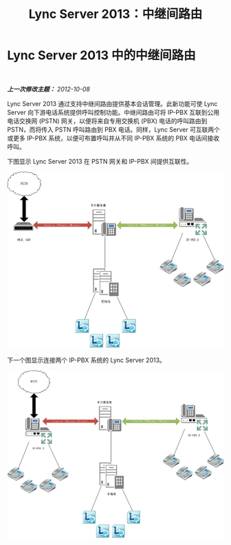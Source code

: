 ﻿---
title: Lync Server 2013：中继间路由
TOCTitle: 中继间路由
ms:assetid: f687a548-1f2e-48ed-9745-a13dc1f3698f
ms:mtpsurl: https://technet.microsoft.com/zh-cn/library/JJ721940(v=OCS.15)
ms:contentKeyID: 49888690
ms.date: 05/19/2016
mtps_version: v=OCS.15
ms.translationtype: HT
---

# Lync Server 2013 中的中继间路由

 

_**上一次修改主题：** 2012-10-08_

Lync Server 2013 通过支持中继间路由提供基本会话管理。此新功能可使 Lync Server 向下游电话系统提供呼叫控制功能。中继间路由可将 IP-PBX 互联到公用电话交换网 (PSTN) 网关，以便将来自专用交换机 (PBX) 电话的呼叫路由到 PSTN，而将传入 PSTN 呼叫路由到 PBX 电话。同样，Lync Server 可互联两个或更多 IP-PBX 系统，以便可布置呼叫并从不同 IP-PBX 系统的 PBX 电话间接收呼叫。

下图显示 Lync Server 2013 在 PSTN 网关和 IP-PBX 间提供互联性。

![Lync Server - 连接 PSTN 网关/IP-PBX 图示](images/JJ721940.cc3858ca-2ee3-4d51-8a51-db078366b50b(OCS.15).jpg "Lync Server - 连接 PSTN 网关/IP-PBX 图示")

下一个图显示连接两个 IP-PBX 系统的 Lync Server 2013。

![Lync Server - 将 IP-PAX 系统相互连接的图示](images/JJ721940.6ba18ec9-df70-498a-9cf7-7fc41e5ec432(OCS.15).jpg "Lync Server - 将 IP-PAX 系统相互连接的图示")

